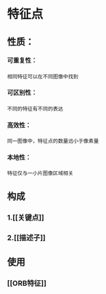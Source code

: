 # 特征点

## 性质：

#### 可重复性：

    相同特征可以在不同图像中找到

#### 可区别性：

	不同的特征有不同的表达

#### 高效性：

	同一图像中，特征点的数量远小于像素量

#### 本地性：

	特征仅与一小片图像区域相关

## 构成

### 1.[[关键点]]

### 2.[[描述子]]

## 使用

### [[ORB特征]]
